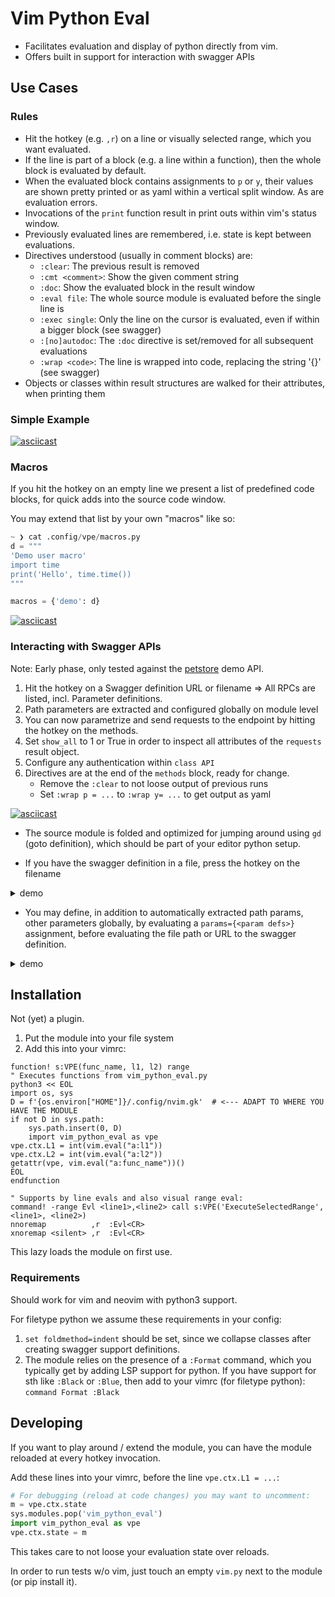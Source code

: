 # Vim Python Eval

- Facilitates evaluation and display of python directly from vim.
- Offers built in support for interaction with swagger APIs



## Use Cases

### Rules

- Hit the hotkey (e.g. `,r`) on a line or visually selected range, which you want evaluated.
- If the line is part of a block (e.g. a line within a function), then the whole block is evaluated
  by default.
- When the evaluated block contains assignments to `p` or `y`, their values are shown pretty printed
  or as yaml within a vertical split window. As are evaluation errors.
- Invocations of the `print` function result in print outs within vim's status window.
- Previously evaluated lines are remembered, i.e. state is kept between evaluations.
- Directives understood (usually in comment blocks) are:
    - `:clear`: The previous result is removed
    - `:cmt <comment>`: Show the given comment string
    - `:doc`: Show the evaluated block in the result window
    - `:eval file`: The whole source module is evaluated before the single line is
    - `:exec single`: Only the line on the cursor is evaluated, even if within a bigger block (see
      swagger) 
    - `:[no]autodoc`: The `:doc` directive is set/removed for all subsequent evaluations
    - `:wrap <code>`: The line is wrapped into code, replacing the string '{}' (see swagger)
- Objects or classes within result structures are walked for their attributes, when printing them


### Simple Example

[![asciicast](https://asciinema.org/a/cEmG79nApjbKe6Mvohco7OfqU.svg)](https://asciinema.org/a/cEmG79nApjbKe6Mvohco7OfqU)


### Macros

If you hit the hotkey on an empty line we present a list of predefined code blocks, for quick adds
into the source code window.

You may extend that list by your own "macros" like so:


```python
~ ❯ cat .config/vpe/macros.py                                                                                    tools
d = """
'Demo user macro'
import time
print('Hello', time.time())
"""

macros = {'demo': d}
```


[![asciicast](https://asciinema.org/a/057ewOGytqJDGEL6DF9Ck1hDw.svg)](https://asciinema.org/a/057ewOGytqJDGEL6DF9Ck1hDw)



### Interacting with Swagger APIs

Note: Early phase, only tested against the [petstore](https://petstore.swagger.io/) demo API.

1. Hit the hotkey on a Swagger definition URL or filename => All RPCs are listed, incl. Parameter
   definitions.
2. Path parameters are extracted and configured globally on module level
3. You can now parametrize and send requests to the endpoint by hitting the hotkey on the methods.
4. Set `show_all` to 1 or True in order to inspect all attributes of the `requests` result object. 
5. Configure any authentication within `class API`
6. Directives are at the end of the `methods` block, ready for change.
    - Remove the `:clear` to not loose output of previous runs
    - Set `:wrap p = ...` to `:wrap y= ...` to get output as yaml

[![asciicast](https://asciinema.org/a/Ot2gPgtAu292UgZpFgTwLKAU1.svg)](https://asciinema.org/a/Ot2gPgtAu292UgZpFgTwLKAU1)

- The source module is folded and optimized for jumping around using `gd` (goto definition), which
should be part of your editor python setup.

- If you have the swagger definition in a file, press the hotkey on the filename

<details><summary>demo</summary>
<a href="https://asciinema.org/a/KTvAtUqYCVkYclJKLDoz0mGOK" target="_blank"><img src="https://asciinema.org/a/KTvAtUqYCVkYclJKLDoz0mGOK.svg" /></a>
</details>

- You may define, in addition to automatically extracted path params, other parameters globally, by
  evaluating a `params={<param defs>}` assignment, before evaluating the file path or URL to the
  swagger definition.

<details><summary>demo</summary>
<a href="https://asciinema.org/a/12rsNrLd55oyjG1LlO93HcP4L" target="_blank"><img src="https://asciinema.org/a/12rsNrLd55oyjG1LlO93HcP4L.svg" /></a>
</details>



## Installation

Not (yet) a plugin.

1. Put the module into your file system
2. Add this into your vimrc:

```vim
function! s:VPE(func_name, l1, l2) range
" Executes functions from vim_python_eval.py
python3 << EOL
import os, sys
D = f'{os.environ["HOME"]}/.config/nvim.gk'  # <--- ADAPT TO WHERE YOU HAVE THE MODULE
if not D in sys.path:
    sys.path.insert(0, D)
    import vim_python_eval as vpe 
vpe.ctx.L1 = int(vim.eval("a:l1"))
vpe.ctx.L2 = int(vim.eval("a:l2"))
getattr(vpe, vim.eval("a:func_name"))()
EOL
endfunction

" Supports by line evals and also visual range eval:
command! -range Evl <line1>,<line2> call s:VPE('ExecuteSelectedRange', <line1>, <line2>)
nnoremap          ,r  :Evl<CR>
xnoremap <silent> ,r  :Evl<CR>
```

This lazy loads the module on first use.



### Requirements

Should work for vim and neovim with python3 support.

For filetype python we assume these requirements in your config:

1. `set foldmethod=indent` should be set, since we collapse classes after creating swagger support
   definitions.
1. The module relies on the presence of a `:Format` command, which you typically get by adding LSP
   support for python. If you have support for sth like `:Black` or `:Blue`, then add to your vimrc (for filetype python):  
   `command Format :Black` 


## Developing

If you want to play around / extend the module, you can have the module reloaded at every hotkey
invocation.

Add these lines into your vimrc, before the line `vpe.ctx.L1 = ...`:

```python
# For debugging (reload at code changes) you may want to uncomment:
m = vpe.ctx.state
sys.modules.pop('vim_python_eval')
import vim_python_eval as vpe
vpe.ctx.state = m
```

This takes care to not loose your evaluation state over reloads.

In order to run tests w/o vim, just touch an empty `vim.py` next to the module (or pip install it).

